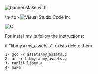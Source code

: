 ![banner](https://user-images.githubusercontent.com/67347242/157099534-90d55200-b212-4eab-a145-325babf7ab6d.png)
Make with:<p>\n<\p>
![Visual Studio Code](https://img.shields.io/badge/Visual%20Studio%20Code-0078d7.svg?style=for-the-badge&logo=visual-studio-code&logoColor=white)
In:
  
![C](https://img.shields.io/badge/c-%2300599C.svg?style=for-the-badge&logo=c&logoColor=white)

For install my_ls follow the instructions:

if "libmy.a my_assets.o", exists delete them.
```
1- gcc -c assets/my_assets.c
2- ar -r libmy.a my_assets.o
3- ranlib libmy.a
4- make
